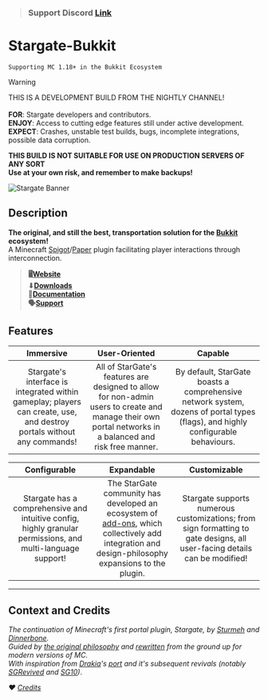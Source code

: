 > ### **Support Discord** __**[Link](https://sgrewitten.org/discord)**__

# Stargate-Bukkit

`Supporting MC 1.18+ in the Bukkit Ecosystem`

> [!WARNING]
> THIS IS A DEVELOPMENT BUILD FROM THE NIGHTLY CHANNEL!<br>
> <br>
> **FOR**: Stargate developers and contributors.<br>
> **ENJOY**: Access to cutting edge features still under active development.<br>
> **EXPECT**: Crashes, unstable test builds, bugs, incomplete integrations, possible data corruption.<br>
>
> **THIS BUILD IS NOT SUITABLE FOR USE ON PRODUCTION SERVERS OF ANY SORT**<BR>
> **Use at your own risk, and remember to make backups!**


![Stargate Banner](https://i.imgur.com/7Ji4jrr.png)

## Description

**The original, and still the best, transportation solution for the [Bukkit](https://docs.papermc.io/paper) ecosystem!**<br>A Minecraft [Spigot](https://www.spigotmc.org/wiki/spigot/)/[Paper](https://github.com/PaperMC/Paper) plugin facilitating player interactions through interconnection.

> **🖥️[Website](https://sgrewritten.org)**<br>**⬇[Downloads](https://sgrewritten.org/download)**<br>**📑[Documentation](https://sgrewritten.org/wiki)**<br>**🗣[Support](https://sgrewritten.org/discord)**

## Features

|                                                     **Immersive**                                                      |                                                                    **User-Oriented**                                                                    |                                                           **Capable**                                                           |
|:----------------------------------------------------------------------------------------------------------------------:|:-------------------------------------------------------------------------------------------------------------------------------------------------------:|:-------------------------------------------------------------------------------------------------------------------------------:|
| Stargate's interface is integrated within gameplay; players can create, use, and destroy portals without any commands! | All of StarGate's features are designed to allow for non-admin users to create and manage their own portal networks in a balanced and risk free manner. | By default, StarGate boasts a comprehensive network system, dozens of portal types (flags), and highly configurable behaviours. |

|                                              **Configurable**                                               |                                                                                   **Expandable**                                                                                   |                                                     **Customizable**                                                      |
|:-----------------------------------------------------------------------------------------------------------:|:----------------------------------------------------------------------------------------------------------------------------------------------------------------------------------:|:-------------------------------------------------------------------------------------------------------------------------:|
| Stargate has a comprehensive and intuitive config, highly granular permissions, and multi-language support! | The StarGate community has developed an ecosystem of [add-ons](https://sgrewritten.org/addons), which collectively add integration and design-philosophy expansions to the plugin. | Stargate supports numerous customizations; from sign formatting to gate designs, all user-facing details can be modified! |

------

## Context and Credits

*The continuation of Minecraft's first portal plugin, Stargate, by [Sturmeh](https://github.com/sturmeh) and [Dinnerbone](https://github.com/dinnerbone).*<br>*Guided by [the original philosophy](https://sgrewritten.org/philosophy) and [rewritten](https://sgrewritten.org/rewrite) from the ground up for modern versions of MC.*<br>*With inspiration from [Drakia](https://github.com/drakiaxyz)'s [port](https://bukkit.org/threads/stargate-the-original-portal-plugin.3274/) and it's subsequent revivals (notably [SGRevived](https://github.com/epicknarvik97) and [SG10](https://github.com/thorinwasher))*.

*♥️ [Credits](https://sgrewritten.org/credits)*
